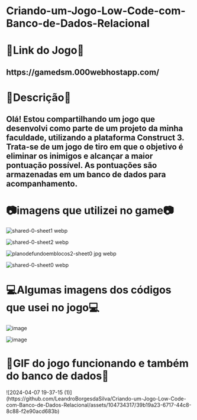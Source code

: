 # Criando-um-Jogo-Low-Code-com-Banco-de-Dados-Relacional
<h1>🔗Link do Jogo🔗</h1>
<h2>https://gamedsm.000webhostapp.com/</h2>

<h1>📢Descrição📢</h1>
<h2>Olá! Estou compartilhando um jogo que desenvolvi como parte de um projeto da minha faculdade, utilizando a plataforma Construct 3. Trata-se de um jogo de tiro em que o objetivo é eliminar os inimigos e alcançar a maior pontuação possível. As pontuações são armazenadas em um banco de dados para acompanhamento.</h2>

<h1>📷imagens que utilizei no game📷</h1>

  ![shared-0-sheet1 webp](https://github.com/LeandroBorgesdaSilva/Criando-um-Jogo-Low-Code-com-Banco-de-Dados-Relacional/assets/104734317/f9b227dc-81e7-48e1-9d5d-9a212f541bcf)
  
![shared-0-sheet2 webp](https://github.com/LeandroBorgesdaSilva/Criando-um-Jogo-Low-Code-com-Banco-de-Dados-Relacional/assets/104734317/afcd90d3-3aae-4d77-bed7-ae394a4d8d93)

![planodefundoemblocos2-sheet0 jpg webp](https://github.com/LeandroBorgesdaSilva/Criando-um-Jogo-Low-Code-com-Banco-de-Dados-Relacional/assets/104734317/8e8b0f3b-54cc-48ff-b06e-12c9d1ccd262)

![shared-0-sheet0 webp](https://github.com/LeandroBorgesdaSilva/Criando-um-Jogo-Low-Code-com-Banco-de-Dados-Relacional/assets/104734317/6c009581-49e4-4609-b22f-2d9a7afb88a8)

<h1>💻Algumas imagens dos códigos que usei no jogo💻</h1>

![image](https://github.com/LeandroBorgesdaSilva/Criando-um-Jogo-Low-Code-com-Banco-de-Dados-Relacional/assets/104734317/c2f786e5-ab3b-421c-a7fd-6029db2b63c8)

![image](https://github.com/LeandroBorgesdaSilva/Criando-um-Jogo-Low-Code-com-Banco-de-Dados-Relacional/assets/104734317/339ec952-bd44-4d78-891b-e1e4b6976797)


<h1>💾GIF do jogo funcionando e também do banco de dados💾</h1>
![2024-04-07 19-37-15 (1)](https://github.com/LeandroBorgesdaSilva/Criando-um-Jogo-Low-Code-com-Banco-de-Dados-Relacional/assets/104734317/39b19a23-6717-44c8-8c88-f2e90acd683b)



